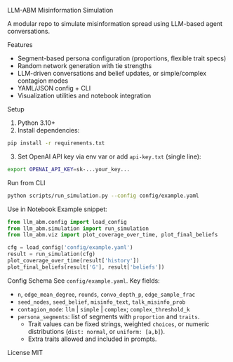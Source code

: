 LLM-ABM Misinformation Simulation

A modular repo to simulate misinformation spread using LLM-based agent conversations.

Features
- Segment-based persona configuration (proportions, flexible trait specs)
- Random network generation with tie strengths
- LLM-driven conversations and belief updates, or simple/complex contagion modes
- YAML/JSON config + CLI
- Visualization utilities and notebook integration

Setup
1. Python 3.10+
2. Install dependencies:
```bash
pip install -r requirements.txt
```
3. Set OpenAI API key via env var or add `api-key.txt` (single line):
```bash
export OPENAI_API_KEY=sk-...your_key...
```

Run from CLI
```bash
python scripts/run_simulation.py --config config/example.yaml
```

Use in Notebook
Example snippet:
```python
from llm_abm.config import load_config
from llm_abm.simulation import run_simulation
from llm_abm.viz import plot_coverage_over_time, plot_final_beliefs

cfg = load_config('config/example.yaml')
result = run_simulation(cfg)
plot_coverage_over_time(result['history'])
plot_final_beliefs(result['G'], result['beliefs'])
```

Config Schema
See `config/example.yaml`. Key fields:
- `n`, `edge_mean_degree`, `rounds`, `convo_depth_p`, `edge_sample_frac`
- `seed_nodes`, `seed_belief`, `misinfo_text`, `talk_misinfo_prob`
- `contagion_mode`: `llm` | `simple` | `complex`; `complex_threshold_k`
- `persona_segments`: list of segments with `proportion` and `traits`.
  - Trait values can be fixed strings, weighted `choices`, or numeric distributions (`dist: normal`, or `uniform: [a,b]`).
  - Extra traits allowed and included in prompts.

License
MIT


